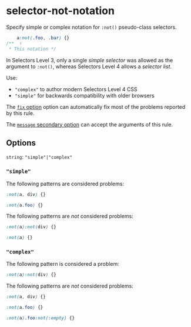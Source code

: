 # selector-not-notation

Specify simple or complex notation for `:not()` pseudo-class selectors.

<!-- prettier-ignore -->
```css
    a:not(.foo, .bar) {}
/**  ↑
 * This notation */
```

In Selectors Level 3, only a single _simple selector_ was allowed as the argument to `:not()`, whereas Selectors Level 4 allows a _selector list_.

Use:

- `"complex"` to author modern Selectors Level 4 CSS
- `"simple"` for backwards compatibility with older browsers

The [`fix` option](https://github.com/stylelint/stylelint/tree/15.8.0/docs/user-guide/options.md#fix) option can automatically fix most of the problems reported by this rule.

The [`message` secondary option](https://github.com/stylelint/stylelint/tree/15.8.0/docs/user-guide/configure.md#message) can accept the arguments of this rule.

## Options

`string`: `"simple"|"complex"`

### `"simple"`

The following patterns are considered problems:

<!-- prettier-ignore -->
```css
:not(a, div) {}
```

<!-- prettier-ignore -->
```css
:not(a.foo) {}
```

The following patterns are _not_ considered problems:

<!-- prettier-ignore -->
```css
:not(a):not(div) {}
```

<!-- prettier-ignore -->
```css
:not(a) {}
```

### `"complex"`

The following pattern is considered a problem:

<!-- prettier-ignore -->
```css
:not(a):not(div) {}
```

The following patterns are _not_ considered problems:

<!-- prettier-ignore -->
```css
:not(a, div) {}
```

<!-- prettier-ignore -->
```css
:not(a.foo) {}
```

<!-- prettier-ignore -->
```css
:not(a).foo:not(:empty) {}
```
